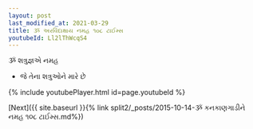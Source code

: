 ```yaml
---
layout: post
last_modified_at: 2021-03-29
title: ૐ અરવિંદાક્ષાય નમહ ૧૦૮ ટાઈમ્સ
youtubeId: Ll2lThWcqS4
---
```

 
 
 ૐ શત્રુજ્ઞએ નમહ  
 
 -  જે તેના શત્રુઓને મારે છે 
 
  
 
  
 
 
 
 
 
 


{% include youtubePlayer.html id=page.youtubeId %}
 
[Next]({{ site.baseurl }}{% link  split2/_posts/2015-10-14-ૐ કનકાણગાડીને નમહ ૧૦૮ ટાઈમ્સ.md%})
 
